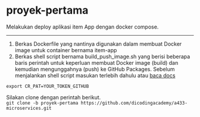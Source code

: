# proyek-pertama
Melakukan deploy aplikasi item App dengan docker compose.

---

1. Berkas Dockerfile yang nantinya digunakan dalam membuat Docker image untuk container bernama item-app
2. Berkas shell script bernama build_push_image.sh yang berisi beberapa baris perintah untuk keperluan membuat Docker image (build) dan kemudian mengunggahnya (push) ke GitHub Packages. Sebelum menjalankan shell script masukan terlebih dahulu atau [baca docs](https://docs.github.com/en/packages/working-with-a-github-packages-registry/working-with-the-container-registry)
   
```
export CR_PAT=YOUR_TOKEN_GITHUB
```


Silakan clone dengan perintah berikut.<br>
`git clone -b proyek-pertama https://github.com/dicodingacademy/a433-microservices.git`
